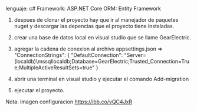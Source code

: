 lenguaje: c#
Framework: ASP.NET Core
ORM: Entity Framework

1) despues de clonar el proyecto hay que ir al manejador de paquetes nuget y descargar las depencias que el proyecto tiene instaladas.
2) crear una base de datos local en visual studio que se llame GearElectric.

3) agregar la cadena de conexion al archivo appsettings.json =>
"ConnectionStrings": {
    "DefaultConnection": "Server=(localdb)\\mssqllocaldb;Database=GearElectric;Trusted_Connection=True;MultipleActiveResultSets=true"
  }
  4) abrir una terminal en visual studio y ejecutar el comando Add-migration
  5) ejecutar el proyecto.
  
  Nota: imagen configuracion https://ibb.co/vQC4JxR
